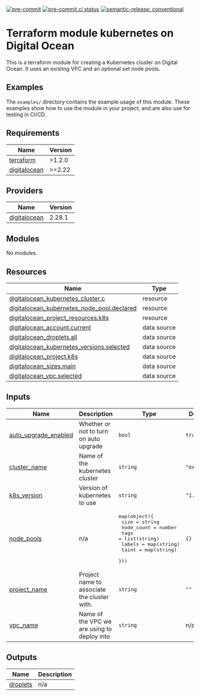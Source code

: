 [![pre-commit](https://img.shields.io/badge/pre--commit-enabled-brightgreen?logo=pre-commit&logoColor=white)](https://github.com/pre-commit/pre-commit) [![pre-commit.ci status](https://results.pre-commit.ci/badge/github/brucellino/tfmod-template/main.svg)](https://results.pre-commit.ci/latest/github/brucellino/terraform-digitalocean-kubernetes/main) [![semantic-release: conventional](https://img.shields.io/badge/semantic--release-conventional-e10079?logo=semantic-release)](https://github.com/semantic-release/semantic-release)

# Terraform module kubernetes on Digital Ocean

This is a terraform module for creating a Kubernetes cluster on Digital Ocean.
It uses an existing VPC and an optional set node pools.

## Examples

The `examples/` directory contains the example usage of this module.
These examples show how to use the module in your project, and are also use for testing in CI/CD.

<!-- BEGIN_TF_DOCS -->
## Requirements

| Name | Version |
|------|---------|
| <a name="requirement_terraform"></a> [terraform](#requirement\_terraform) | >1.2.0 |
| <a name="requirement_digitalocean"></a> [digitalocean](#requirement\_digitalocean) | >=2.22 |

## Providers

| Name | Version |
|------|---------|
| <a name="provider_digitalocean"></a> [digitalocean](#provider\_digitalocean) | 2.28.1 |

## Modules

No modules.

## Resources

| Name | Type |
|------|------|
| [digitalocean_kubernetes_cluster.c](https://registry.terraform.io/providers/digitalocean/digitalocean/latest/docs/resources/kubernetes_cluster) | resource |
| [digitalocean_kubernetes_node_pool.declared](https://registry.terraform.io/providers/digitalocean/digitalocean/latest/docs/resources/kubernetes_node_pool) | resource |
| [digitalocean_project_resources.k8s](https://registry.terraform.io/providers/digitalocean/digitalocean/latest/docs/resources/project_resources) | resource |
| [digitalocean_account.current](https://registry.terraform.io/providers/digitalocean/digitalocean/latest/docs/data-sources/account) | data source |
| [digitalocean_droplets.all](https://registry.terraform.io/providers/digitalocean/digitalocean/latest/docs/data-sources/droplets) | data source |
| [digitalocean_kubernetes_versions.selected](https://registry.terraform.io/providers/digitalocean/digitalocean/latest/docs/data-sources/kubernetes_versions) | data source |
| [digitalocean_project.k8s](https://registry.terraform.io/providers/digitalocean/digitalocean/latest/docs/data-sources/project) | data source |
| [digitalocean_sizes.main](https://registry.terraform.io/providers/digitalocean/digitalocean/latest/docs/data-sources/sizes) | data source |
| [digitalocean_vpc.selected](https://registry.terraform.io/providers/digitalocean/digitalocean/latest/docs/data-sources/vpc) | data source |

## Inputs

| Name | Description | Type | Default | Required |
|------|-------------|------|---------|:--------:|
| <a name="input_auto_upgrade_enabled"></a> [auto\_upgrade\_enabled](#input\_auto\_upgrade\_enabled) | Whether or not to turn on auto upgrade | `bool` | `true` | no |
| <a name="input_cluster_name"></a> [cluster\_name](#input\_cluster\_name) | Name of the kubernetes cluster | `string` | `"example"` | no |
| <a name="input_k8s_version"></a> [k8s\_version](#input\_k8s\_version) | Version of kubernetes to use | `string` | `"1.25."` | no |
| <a name="input_node_pools"></a> [node\_pools](#input\_node\_pools) | n/a | <pre>map(object({<br>    size       = string<br>    node_count = number<br>    tags       = list(string)<br>    labels     = map(string)<br>    taint      = map(string)<br>  }))</pre> | `{}` | no |
| <a name="input_project_name"></a> [project\_name](#input\_project\_name) | Project name to associate the cluster with. | `string` | `""` | no |
| <a name="input_vpc_name"></a> [vpc\_name](#input\_vpc\_name) | Name of the VPC we are using to deploy into | `string` | n/a | yes |

## Outputs

| Name | Description |
|------|-------------|
| <a name="output_droplets"></a> [droplets](#output\_droplets) | n/a |
<!-- END_TF_DOCS -->
